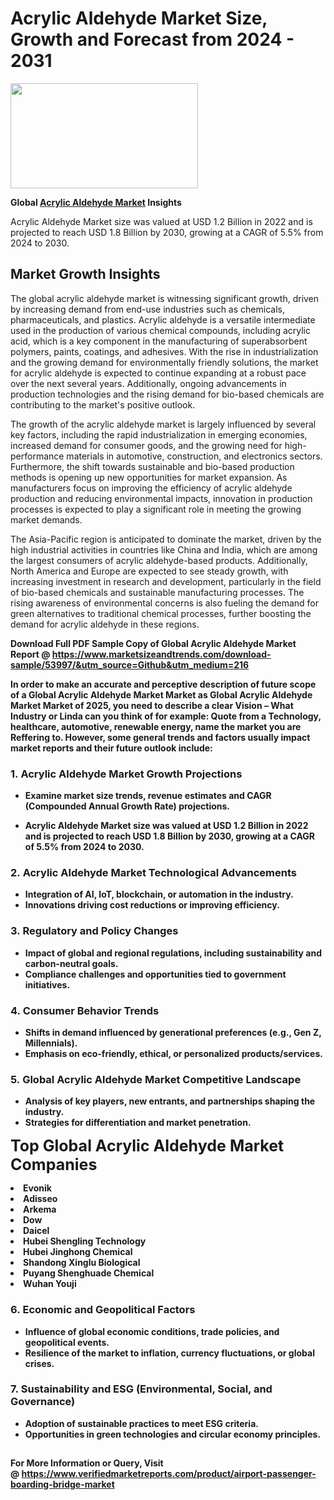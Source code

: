 <H1>Acrylic Aldehyde Market Size, Growth and Forecast from 2024 - 2031</H1><img class="aligncenter size-medium wp-image-584254" src="https://thirdeyenews.in/wp-content/uploads/2024/09/Global-Market-Research-300x168.jpeg" alt="" width="300" height="168" /><p><strong>Global&nbsp;<a href="https://www.marketsizeandtrends.com/download-sample/53997/&amp;utm_source=Github&utm_medium=216">Acrylic Aldehyde Market</a> Insights</strong></p><p>Acrylic Aldehyde Market size was valued at USD 1.2 Billion in 2022 and is projected to reach USD 1.8 Billion by 2030, growing at a CAGR of 5.5% from 2024 to 2030.</p><p><h2>Market Growth Insights</h2> <p>The global acrylic aldehyde market is witnessing significant growth, driven by increasing demand from end-use industries such as chemicals, pharmaceuticals, and plastics. Acrylic aldehyde is a versatile intermediate used in the production of various chemical compounds, including acrylic acid, which is a key component in the manufacturing of superabsorbent polymers, paints, coatings, and adhesives. With the rise in industrialization and the growing demand for environmentally friendly solutions, the market for acrylic aldehyde is expected to continue expanding at a robust pace over the next several years. Additionally, ongoing advancements in production technologies and the rising demand for bio-based chemicals are contributing to the market's positive outlook.</p> <p><strong></strong></p> <p>The growth of the acrylic aldehyde market is largely influenced by several key factors, including the rapid industrialization in emerging economies, increased demand for consumer goods, and the growing need for high-performance materials in automotive, construction, and electronics sectors. Furthermore, the shift towards sustainable and bio-based production methods is opening up new opportunities for market expansion. As manufacturers focus on improving the efficiency of acrylic aldehyde production and reducing environmental impacts, innovation in production processes is expected to play a significant role in meeting the growing market demands.</p> <p>The Asia-Pacific region is anticipated to dominate the market, driven by the high industrial activities in countries like China and India, which are among the largest consumers of acrylic aldehyde-based products. Additionally, North America and Europe are expected to see steady growth, with increasing investment in research and development, particularly in the field of bio-based chemicals and sustainable manufacturing processes. The rising awareness of environmental concerns is also fueling the demand for green alternatives to traditional chemical processes, further boosting the demand for acrylic aldehyde in these regions.</p> <p><strong></p><p><span class=""><strong>Download Full PDF Sample Copy of Global Acrylic Aldehyde Market Report</strong> @ <a href="https://www.marketsizeandtrends.com/download-sample/53997/&amp;utm_source=Github&utm_medium=216" target="_blank">https://www.marketsizeandtrends.com/download-sample/53997/&amp;utm_source=Github&utm_medium=216</a></span></p><p>In order to make an accurate and perceptive description of future scope of a Global&nbsp;Acrylic Aldehyde Market Market as Global&nbsp;Acrylic Aldehyde Market Market of 2025, you need to describe a clear Vision &ndash; What Industry or Linda can you think of for example: Quote from a Technology, healthcare, automotive, renewable energy, name the market you are Reffering to. However, some general trends and factors usually impact market reports and their future outlook include:</p><h3>1.&nbsp;<strong>Acrylic Aldehyde Market Growth Projections</strong></h3><ul><li>Examine market size trends, revenue estimates and CAGR (Compounded Annual Growth Rate) projections.</li><li><p>Acrylic Aldehyde Market size was valued at USD 1.2 Billion in 2022 and is projected to reach USD 1.8 Billion by 2030, growing at a CAGR of 5.5% from 2024 to 2030.</p></li></ul><h3>2.&nbsp;<strong>Acrylic Aldehyde Market Technological Advancements</strong></h3><ul><li>Integration of AI, IoT, blockchain, or automation in the industry.</li><li>Innovations driving cost reductions or improving efficiency.</li></ul><h3>3.&nbsp;<strong>Regulatory and Policy Changes</strong></h3><ul><li>Impact of global and regional regulations, including sustainability and carbon-neutral goals.</li><li>Compliance challenges and opportunities tied to government initiatives.</li></ul><h3>4.&nbsp;<strong>Consumer Behavior Trends</strong></h3><ul><li>Shifts in demand influenced by generational preferences (e.g., Gen Z, Millennials).</li><li>Emphasis on eco-friendly, ethical, or personalized products/services.</li></ul><h3>5.&nbsp;<strong>Global Acrylic Aldehyde Market Competitive Landscape</strong></h3><ul><li>Analysis of key players, new entrants, and partnerships shaping the industry.</li><li>Strategies for differentiation and market penetration.</li></ul><p data-pm-slice="1 1 []"><span style="color: inherit; font-family: inherit; font-size: 25px;">Top Global Acrylic Aldehyde Market Companies</span></p><div class="" data-test-id=""><p><li>Evonik</li><li> Adisseo</li><li> Arkema</li><li> Dow</li><li> Daicel</li><li> Hubei Shengling Technology</li><li> Hubei Jinghong Chemical</li><li> Shandong Xinglu Biological</li><li> Puyang Shenghuade Chemical</li><li> Wuhan Youji</li></p></div><h3>6.&nbsp;<strong>Economic and Geopolitical Factors</strong></h3><ul><li>Influence of global economic conditions, trade policies, and geopolitical events.</li><li>Resilience of the market to inflation, currency fluctuations, or global crises.</li></ul><h3>7.&nbsp;<strong>Sustainability and ESG (Environmental, Social, and Governance)</strong></h3><ul><li>Adoption of sustainable practices to meet ESG criteria.</li><li>Opportunities in green technologies and circular economy principles.</li></ul><h2><strong style="font-size: 14px;">For More Information or Query, Visit @&nbsp;</strong><a style="background-color: #ffffff; font-size: 14px;" href="https://www.marketsizeandtrends.com/report/acrylic-aldehyde-market/" target="_blank">https://www.verifiedmarketreports.com/product/airport-passenger-boarding-bridge-market</a></h2>
